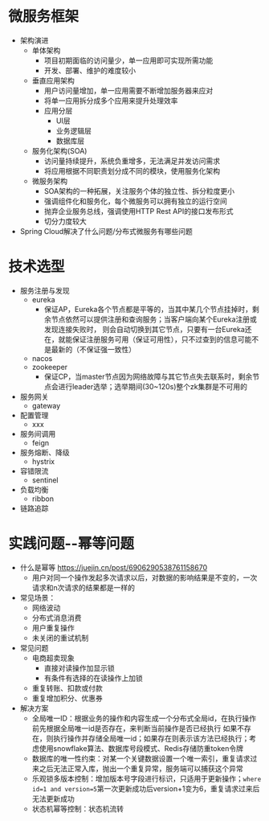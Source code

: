 # 微服务框架
- 架构演进
  - 单体架构
    - 项目初期面临的访问量少，单一应用即可实现所需功能
    - 开发、部署、维护的难度较小
  - 垂直应用架构
    - 用户访问量增加，单一应用需要不断增加服务器来应对
    - 将单一应用拆分成多个应用来提升处理效率
    - 应用分层
      - UI层
      - 业务逻辑层
      - 数据库层
  - 服务化架构(SOA)
    - 访问量持续提升，系统负重增多，无法满足并发访问需求
    - 将应用根据不同职责划分成不同的模块，使用服务化架构
  - 微服务架构
    - SOA架构的一种拓展，关注服务个体的独立性、拆分粒度更小
    - 强调组件化和服务化，每个微服务可以拥有独立的运行空间
    - 抛弃企业服务总线，强调使用HTTP Rest API的接口发布形式
    - 切分力度较大
- Spring Cloud解决了什么问题/分布式微服务有哪些问题


# 技术选型
- 服务注册与发现
  - eureka
    - 保证AP，Eureka各个节点都是平等的，当其中某几个节点挂掉时，剩余节点依然可以提供注册和查询服务；当客户端向某个Eureka注册或发现连接失败时，
      则会自动切换到其它节点，只要有一台Eureka还在，就能保证注册服务可用（保证可用性），只不过查到的信息可能不是最新的（不保证强一致性）
  - nacos
  - zookeeper
    - 保证CP，当master节点因为网络故障与其它节点失去联系时，剩余节点会进行leader选举；选举期间(30~120s)整个zk集群是不可用的
- 服务网关
  - gateway
- 配置管理
  - xxx
- 服务间调用
  - feign
- 服务熔断、降级
  - hystrix
- 容错限流
  - sentinel
- 负载均衡
  - ribbon
- 链路追踪

# 实践问题--幂等问题
- 什么是幂等 https://juejin.cn/post/6906290538761158670
  - 用户对同一个操作发起多次请求以后，对数据的影响结果是不变的，一次请求和n次请求的结果都是一样的
- 常见场景：
  - 网络波动
  - 分布式消息消费
  - 用户重复操作
  - 未关闭的重试机制
- 常见问题
  - 电商超卖现象
    - 直接对读操作加显示锁
    - 有条件有选择的在读操作上加锁
  - 重复转账、扣款或付款
  - 重复增加积分、优惠券
- 解决方案
  - 全局唯一ID：根据业务的操作和内容生成一个分布式全局id，在执行操作前先根据全局唯一id是否存在，来判断当前操作是否已经执行
              如果不存在，则执行操作并存储全局唯一id；如果存在则表示该方法已经执行；考虑使用snowflake算法、数据库号段模式、Redis存储防重token令牌
  - 数据库的唯一性约束：对某一个关键数据设置一个唯一索引，重复请求过来之后无法正常入库，抛出一个重复异常，服务端可以捕获这个异常
  - 乐观锁多版本控制：增加版本号字段进行标识，只适用于更新操作；`where id=1 and version=5`第一次更新成功后version+1变为6，重复请求过来后无法更新成功
  - 状态机幂等控制：状态机流转

